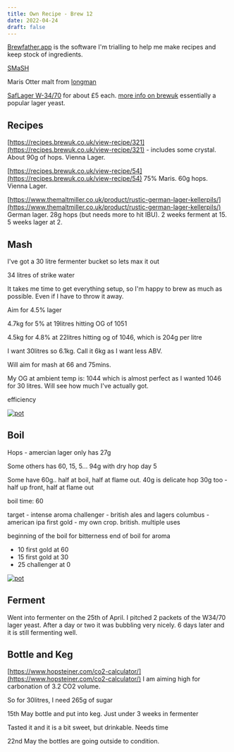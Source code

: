 ```yaml
---
title: Own Recipe - Brew 12 
date: 2022-04-24
draft: false 
---
```


[Brewfather.app](https://brewfather.app/) is the software I'm trialling to help me make recipes and keep stock of ingredients.

[SMaSH](https://www.themaltmiller.co.uk/blog/smash-brewing/)

Maris Otter malt from [longman](https://www.longmanbrewery.com/)

[SafLager W-34/70](https://www.amazon.co.uk/Fermentis-SafLager-Brewers-Sachets-Fermentation/dp/B08J1BRWZ4/ref=sr_1_5) for about £5 each. [more info on brewuk](https://www.brewuk.co.uk/safale-w-34-70-yeast.html) essentially a popular lager yeast.


## Recipes

[https://recipes.brewuk.co.uk/view-recipe/321](https://recipes.brewuk.co.uk/view-recipe/321) - includes some crystal. About 90g of hops. Vienna Lager.

[https://recipes.brewuk.co.uk/view-recipe/54](https://recipes.brewuk.co.uk/view-recipe/54) 75% Maris. 60g hops. Vienna Lager.

[https://www.themaltmiller.co.uk/product/rustic-german-lager-kellerpils/](https://www.themaltmiller.co.uk/product/rustic-german-lager-kellerpils/) German lager. 28g hops (but needs more to hit IBU). 2 weeks ferment at 15. 5 weeks lager at 2.


## Mash

I've got a 30 litre fermenter bucket so lets max it out

34 litres of strike water

It takes me time to get everything setup, so I'm happy to brew as much as possible. Even if I have to throw it away.

Aim for 4.5% lager

4.7kg for 5% at 19litres hitting OG of 1051

4.5kg for 4.8% at 22litres hitting og of 1046, which is 204g per litre

I want 30litres so 6.1kg. Call it 6kg as I want less ABV.

Will aim for mash at 66 and 75mins.

My OG at ambient temp is: 1044 which is almost perfect as I wanted 1046 for 30 litres. Will see how much I've actually got.

efficiency


[![pot](/images/2022-05-04/grain.jpg "mash")](/images/2022-05-04/grain.jpg)

## Boil

Hops - amercian lager only has 27g

Some others has 60, 15, 5... 94g with dry hop day 5

Some have 60g.. half at boil, half at flame out.
40g is delicate hop
30g too - half up front, half at flame out


boil time: 60

target - intense aroma
challenger - british ales and lagers
columbus - american ipa
first gold - my own crop. british. multiple uses


beginning of the boil for bitterness
end of boil for aroma

- 10 first gold at 60
- 15 first gold at 30
- 25 challenger at 0

[![pot](/images/2022-05-04/boil.jpg "mash")](/images/2022-05-04/boil.jpg)

## Ferment

Went into fermenter on the 25th of April. I pitched 2 packets of the W34/70 lager yeast. After a day or two it was bubbling very nicely. 6 days later and it is still fermenting well.

## Bottle and Keg

[https://www.hopsteiner.com/co2-calculator/](https://www.hopsteiner.com/co2-calculator/) I am aiming high for carbonation of 3.2 CO2 volume.

So for 30litres, I need 265g of sugar


15th May bottle and put into keg. Just under 3 weeks in fermenter

Tasted it and it is a bit sweet, but drinkable. Needs time

22nd May the bottles are going outside to condition.




